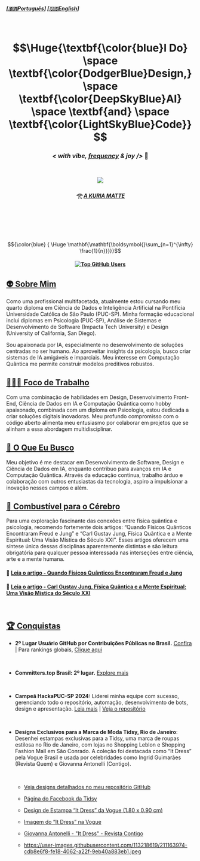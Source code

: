 ##### \[**[🇧🇷Português](README.pt_BR.md)**\] \[[🇺🇸English](README.md)\]

<br>

<!--
[Total Public Contributions in GitHub by Country](https://gayanvoice.github.io/top-github-users/index.html)
-->

<!-- STATS API
[![Fabiana Campanari's GitHub stats](https://github-readme-stats.vercel.app/api?username=FabianaCampanari)](https://github.com/anuraghazra/github-readme-stats) 


###  ☆•.,¸,.•.🎶*F̘͍͖ͫ͘r̴̨̦͕̝ẹ̿͋̒̕ẹ̿͋̒̕ḑ̴̞͛̒o̯̱̊͊͢ṇ̤͛̒̍ o̯̱̊͊͢f̵͖̜̉ͅ S̵̙͕̀̃p̞̈͑̚͞ẹ̿͋̒̕ẹ̿͋̒̕c͕͗ͤ̕̕ḣ̖̻͛̓+*🎶 *¯`•.,¸,.•*     

-->
<!-- OLD MARKDOWN ACCEPTED FOR LATEX CODE UNTIL JUL/20024

# $$\Huge{\textbf{\color{blue}Eu Faço} \space \textbf{\color{DodgerBlue}Design,} \space \textbf{\color{DeepSkyBlue}IA}  \space \textbf{e} \space \textbf{\color{LightSkyBlue}Código}}$$. -->

<!-- Header GIF -->

<h1 align="center"> $$\Huge{\textbf{\color{blue}I Do} \space \textbf{\color{DodgerBlue}Design,} \space \textbf{\color{DeepSkyBlue}AI}  \space \textbf{and} \space \textbf{\color{LightSkyBlue}Code}}$$

### <p align="center">  ***< with vibe, [frequency](https://github.com/user-attachments/assets/48b22684-8c07-4fd4-aea6-4a94f06c71e1) & joy />*** 🪬  </p>

<br> 

<!-- Header GIF -->
 <p align="center">
<img src="https://github.com/user-attachments/assets/e2fda991-556c-4e72-b60a-cba63b7b1200"/>


##### <p align="center"> 𓂀 *[ A KURIA MATTE ](https://github.com/FabianaCampanari/FabianaCampanari/assets/113218619/5c7b3c9a-da37-40c5-a75b-6da58f355a7d)* 

<br>


<!-- Formulas Código Latex:-->

<!-- Fórmula da Relatividade.
$${\Huge\color{Green} \boldsymbol{E=m c^2}}$$  -->


<!-- #### Emaranhamento:
### $$\mathbf{\mathbf{}{\color{Green} |\Phi^+\rangle = \frac{1}{\sqrt{2}}(|00\rangle + |11\rangle)}}$$

### $${\color{Cyan} \mathbf{{\color{Cyan} }|\Phi^+\rangle = \frac{1}{\sqrt{2}}(|00\rangle + |11\rangle}}$$  -->


<!-- #### <p align="center">  Superposição de Qubit
## $$|\psi\rangle = \alpha |0\rangle + \beta |1\rangle|$$  -->


<!-- 
 #### <p align="center"> Limit _Calculus I - Formula Colors

$${\color{Green} \Huge \mathbf{\mathbf{\boldsymbol{}\sum_{n=1}^{\infty} \frac{1}{n}}}}$$

$${\color{cyan}  \Huge \mathbf{\mathbf{\boldsymbol{}\sum_{n=1}^{\infty} \frac{1}{n}}}}$$

$${\color{cyan}  \Huge \mathbf{\mathbf{\boldsymbol{}\sum_{n=1}^{\infty} \frac{1}{n}}}}$$

 $${\color{blue} {  \Huge \mathbf{\mathbf{\boldsymbol{}\sum_{n=1}^{\infty} \frac{1}{n}}}}}$$

 -->


<!-- Após 07/24, o código Latex é formatado usando tags HTML e não mais usando Markdown, veja o novo formato HTML abaixo 👇  --

### $${\color{blue} {  \Huge \mathbf{\mathbf{\boldsymbol{}\sum_{n=1}^{\infty} \frac{1}{n}}}}}$$
 -->

#

<br>

$${\color{blue} {  \Huge \mathbf{\mathbf{\boldsymbol{}\sum_{n=1}^{\infty} \frac{1}{n}}}}}$$

####  <p align="center"> [![Top GitHub Users](https://github.com/gayanvoice/top-github-users/actions/workflows/action.yml/badge.svg)](https://github.com/gayanvoice/top-github-users/blob/a21ad6fb4c8e302f4caebc5262554259e58aeceb/markdown/public_contributions/brazil.md)  

<!--
[Total Public Contributions in GitHub by Country](https://gayanvoice.github.io/top-github-users/index.html)
-->



## [👽 Sobre Mim](https://github.com/FabianaCampanari/FabianaCampanari/assets/113218619/d33a28d3-33c5-4f7a-80ca-20cd186da723)

Como uma profissional multifacetada, atualmente estou cursando meu quarto diploma em Ciência de Dados e Inteligência Artificial na Pontifícia Universidade Católica de São Paulo (PUC-SP). Minha formação educacional inclui diplomas em Psicologia (PUC-SP), Análise de Sistemas e Desenvolvimento de Software (Impacta Tech University) e Design (University of California, San Diego).

Sou apaixonada por IA, especialmente no desenvolvimento de soluções centradas no ser humano. Ao aproveitar insights da psicologia, busco criar sistemas de IA amigáveis e imparciais. Meu interesse em Computação Quântica me permite construir modelos preditivos robustos.



## [🧘🏼‍♀️ Foco de Trabalho](https://github.com/FabianaCampanari/FabianaCampanari/assets/113218619/7c5f3def-9d6d-4c0b-8817-7e530e42e9c9)

Com uma combinação de habilidades em Design, Desenvolvimento Front-End, Ciência de Dados em IA e Computação Quântica como hobby apaixonado, combinada com um diploma em Psicologia, estou dedicada a criar soluções digitais inovadoras. Meu profundo compromisso com o código aberto alimenta meu entusiasmo por colaborar em projetos que se alinham a essa abordagem multidisciplinar.


## [👀 O Que Eu Busco](https://github.com/FabianaCampanari/FabianaCampanari/assets/113218619/81b6a799-0229-4417-8e55-ddd8032e98ed)


Meu objetivo é me destacar em Desenvolvimento de Software, Design e Ciência de Dados em IA, enquanto contribuo para avanços em IA e Computação Quântica.  Através da educação contínua, trabalho árduo e colaboração com outros entusiastas da tecnologia, aspiro a impulsionar a inovação nesses campos e além.


## [🧠 Combustível para o Cérebro](https://github.com/user-attachments/assets/30e23d3e-5f75-45d0-8567-f5c8c8f243f9)

Para uma exploração fascinante das conexões entre física quântica e psicologia, recomendo fortemente dois artigos: “Quando Físicos Quânticos Encontraram Freud e Jung” e “Carl Gustav Jung, Física Quântica e a Mente Espiritual: Uma Visão Mística do Século XXI”. Esses artigos oferecem uma síntese única dessas disciplinas aparentemente distintas e são leitura obrigatória para qualquer pessoa interessada nas interseções entre ciência, arte e a mente humana.


#### 🔗 [Leia o artigo - Quando Físicos Quânticos Encontraram Freud e Jung](https://iai.tv/articles/when-quantum-physicists-met-freud-and-jung-auid-2857)

#### 🔗 [Leia o artigo - Carl Gustav Jung, Física Quântica e a Mente Espiritual: Uma Visão Mística do Século XXI](https://github.com/FabianaCampanari/FabianaCampanari/blob/ad8cfdac536cc47137e895df4675cf0ffdb4bdf0/JUNG_QUANTUM%20PHYSICS.pdf)

<br>

## [🏆 Conquistas]()

- **2º Lugar Usuário GitHub por Contribuições Públicas no Brasil.** [Confira](https://github.com/gayanvoice/top-github-users/blob/a21ad6fb4c8e302f4caebc5262554259e58aeceb/markdown/public_contributions/brazil.md)   |   Para rankings globais, [Clique aqui](https://github.com/FabianaCampanari/top-github-users?tab=readme-ov-file)

<br>

- **Committers.top Brasil: 2º lugar.** [Explore mais](https://committers.top/brazil#FabianaCampanari)

<br>

- **Campeã HackaPUC-SP 2024:** Liderei minha equipe com sucesso, gerenciando todo o repositório, automação, desenvolvimento de bots, design e apresentação. [Leia mais](https://j.pucsp.br/noticia/ciencia-de-dados-e-inteligencia-artificial-realiza-segunda-edicao-do-hackapucsp)    |  [Veja o repositório](https://github.com/Mindful-AI-Assistants/HackaPUCSP)

<br>

- **Designs Exclusivos para a Marca de Moda Tidsy, Rio de Janeiro**: Desenhei estampas exclusivas para a Tidsy, uma marca de roupas estilosa no Rio de Janeiro, com lojas no Shopping Leblon e Shopping Fashion Mall em São Conrado. A coleção foi destacada como “It Dress” pela Vogue Brasil e usada por celebridades como Ingrid Guimarães (Revista Quem) e Giovanna Antonelli (Contigo).

   <br>

     - [Veja designs detalhados no meu repositório GitHub](https://github.com/FabianaCampanari/Fashion-and-Design)
 
     - [Página do Facebook da Tidsy](https://www.facebook.com/tidsyleblon/)
 
     - [Design de Estampa “It Dress” da Vogue (1.80 x 0.90 cm)](https://user-images.githubusercontent.com/113218619/210438695-3090a4d4-d53b-428e-ba6b-c56e44c1105e.jpeg)
 
     - [Imagem do “It Dress” na Vogue](https://user-images.githubusercontent.com/113218619/211164259-6e55cf57-4ad4-456f-96d4-7850e73a5ca8.jpeg)
 
     - [Giovanna Antonelli - "It Dress" - Revista Contigo](https://user-images.githubusercontent.com/113218619/211163770-128394e8-28ab-4d2f-be52-26fe18973ea3.png)
 
     - https://user-images.githubusercontent.com/113218619/211163974-cdb8e6f8-fe18-4062-a22f-9eb40a883eb1.jpeg


<br>

  
  
    





 

































